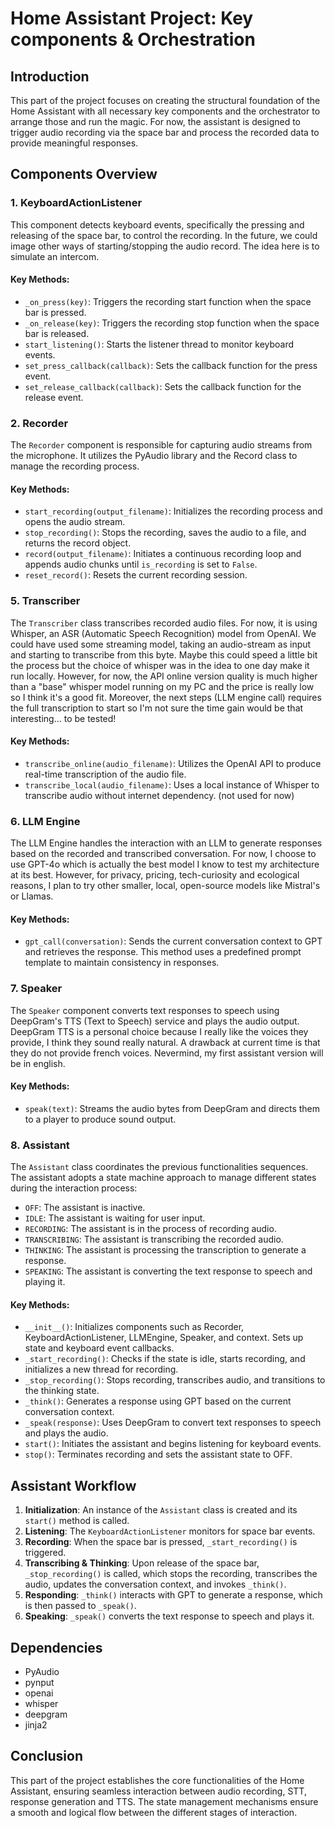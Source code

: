# Home Assistant Project: Key components & Orchestration

## Introduction

This part of the project focuses on creating the structural foundation of the Home Assistant with all necessary key components and the orchestrator to arrange those and run the magic. For now, the assistant is designed to trigger audio recording via the space bar and process the recorded data to provide meaningful responses.

## Components Overview

### 1. KeyboardActionListener
This component detects keyboard events, specifically the pressing and releasing of the space bar, to control the recording.
In the future, we could image other ways of starting/stopping the audio record. The idea here is to simulate an intercom.

#### Key Methods:
- `_on_press(key)`: Triggers the recording start function when the space bar is pressed.
- `_on_release(key)`: Triggers the recording stop function when the space bar is released.
- `start_listening()`: Starts the listener thread to monitor keyboard events.
- `set_press_callback(callback)`: Sets the callback function for the press event.
- `set_release_callback(callback)`: Sets the callback function for the release event.

### 2. Recorder
The `Recorder` component is responsible for capturing audio streams from the microphone. It utilizes the PyAudio library and the Record class to manage the recording process.

#### Key Methods:
- `start_recording(output_filename)`: Initializes the recording process and opens the audio stream.
- `stop_recording()`: Stops the recording, saves the audio to a file, and returns the record object.
- `record(output_filename)`: Initiates a continuous recording loop and appends audio chunks until `is_recording` is set to `False`.
- `reset_record()`: Resets the current recording session.

### 5. Transcriber
The `Transcriber` class transcribes recorded audio files. For now, it is using Whisper, an ASR (Automatic Speech Recognition) model from OpenAI.
We could have used some streaming model, taking an audio-stream as input and starting to transcribe from this byte. Maybe this could speed a little bit the process but the choice of whisper was in the idea to one day make it run locally. However, for now, the API online version quality is much higher than a "base" whisper model running on my PC and the price is really low so I think it's a good fit. Moreover, the next steps (LLM engine call) requires the full transcription to start so I'm not sure the time gain would be that interesting... to be tested!

#### Key Methods:
- `transcribe_online(audio_filename)`: Utilizes the OpenAI API to produce real-time transcription of the audio file.
- `transcribe_local(audio_filename)`: Uses a local instance of Whisper to transcribe audio without internet dependency. (not used for now)


### 6. LLM Engine
The LLM Engine handles the interaction with an LLM to generate responses based on the recorded and transcribed conversation. For now, I choose to use GPT-4o which is actually the best model I know to test my architecture at its best. However, for privacy, pricing, tech-curiosity and ecological reasons, I plan to try other smaller, local, open-source models like Mistral's or Llamas.

#### Key Methods:
- `gpt_call(conversation)`: Sends the current conversation context to GPT and retrieves the response. This method uses a predefined prompt template to maintain consistency in responses.


### 7. Speaker
The `Speaker` component converts text responses to speech using DeepGram's TTS (Text to Speech) service and plays the audio output.
DeepGram TTS is a personal choice because I really like the voices they provide, I think they sound really natural. A drawback at current time is that they do not provide french voices. Nevermind, my first assistant version will be in english.

#### Key Methods:
- `speak(text)`: Streams the audio bytes from DeepGram and directs them to a player to produce sound output.

### 8. Assistant
The `Assistant` class coordinates the previous functionalities sequences. The assistant adopts a state machine approach to manage different states during the interaction process:

- `OFF`: The assistant is inactive.
- `IDLE`: The assistant is waiting for user input.
- `RECORDING`: The assistant is in the process of recording audio.
- `TRANSCRIBING`: The assistant is transcribing the recorded audio.
- `THINKING`: The assistant is processing the transcription to generate a response.
- `SPEAKING`: The assistant is converting the text response to speech and playing it.

#### Key Methods:
- `__init__()`: Initializes components such as Recorder, KeyboardActionListener, LLMEngine, Speaker, and context. Sets up state and keyboard event callbacks.
- `_start_recording()`: Checks if the state is idle, starts recording, and initializes a new thread for recording.
- `_stop_recording()`: Stops recording, transcribes audio, and transitions to the thinking state.
- `_think()`: Generates a response using GPT based on the current conversation context.
- `_speak(response)`: Uses DeepGram to convert text responses to speech and plays the audio.
- `start()`: Initiates the assistant and begins listening for keyboard events.
- `stop()`: Terminates recording and sets the assistant state to OFF.



## Assistant Workflow
1. **Initialization**: An instance of the `Assistant` class is created and its `start()` method is called.
2. **Listening**: The `KeyboardActionListener` monitors for space bar events.
3. **Recording**: When the space bar is pressed, `_start_recording()` is triggered.
4. **Transcribing & Thinking**: Upon release of the space bar, `_stop_recording()` is called, which stops the recording, transcribes the audio, updates the conversation context, and invokes `_think()`.
5. **Responding**: `_think()` interacts with GPT to generate a response, which is then passed to `_speak()`.
6. **Speaking**: `_speak()` converts the text response to speech and plays it.

## Dependencies
- PyAudio
- pynput
- openai
- whisper
- deepgram
- jinja2

## Conclusion
This part of the project establishes the core functionalities of the Home Assistant, ensuring seamless interaction between audio recording, STT, response generation and TTS. The state management mechanisms ensure a smooth and logical flow between the different stages of interaction.